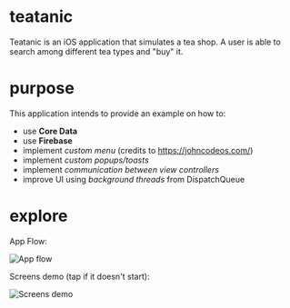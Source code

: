 # teatanic
Teatanic is an iOS application that simulates a tea shop. A user is able to search among different tea types and "buy" it.

# purpose
This application intends to provide an example on how to:
- use **Core Data**
- use **Firebase**
- implement *custom menu* (credits to https://johncodeos.com/)
- implement *custom popups/toasts*
- implement *communication between view controllers*
- improve UI using *background threads* from DispatchQueue

# explore
App Flow:

![App flow](https://i.ibb.co/GJFQ8yD/teatanic-flow.png)

Screens demo (tap if it doesn't start):

![Screens demo](https://s9.gifyu.com/images/ezgif.com-gif-maker-183b252b90202e67e.gif)
